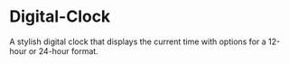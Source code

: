 # Digital-Clock
A stylish digital clock that displays the current time with options for a 12-hour or 24-hour format.
